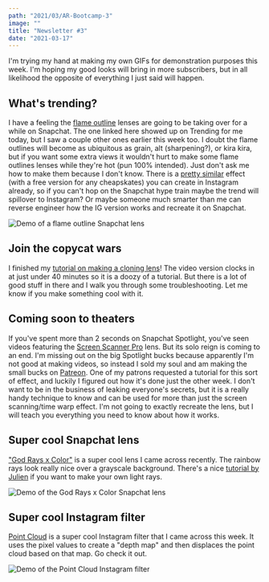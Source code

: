 ```yaml
---
path: "2021/03/AR-Bootcamp-3"
image: ""
title: "Newsletter #3"
date: "2021-03-17"
---
```


I'm trying my hand at making my own GIFs for demonstration purposes this week. I'm hoping my good looks will bring in more subscribers, but in all likelihood the opposite of everything I just said will happen.

## What's trending?

I have a feeling the [flame outline](https://www.snapchat.com/unlock/?type=SNAPCODE&uuid=f224fcfe418049e1b5543792904bf5c3&metadata=01) lenses are going to be taking over for a while on Snapchat. The one linked here showed up on Trending for me today, but I saw a couple other ones earlier this week too. I doubt the flame outlines will become as ubiquitous as grain, alt (sharpening?), or kira kira, but if you want some extra views it wouldn't hurt to make some flame outlines lenses while they're hot (pun 100% intended). Just don't ask me how to make them because I don't know. There is a [pretty similar](https://gumroad.com/l/kecLw) effect (with a free version for any cheapskates) you can create in Instagram already, so if you can't hop on the Snapchat hype train maybe the trend will spillover to Instagram? Or maybe someone much smarter than me can reverse engineer how the IG version works and recreate it on Snapchat.

![Demo of a flame outline Snapchat lens](/images/newsletter/2021/03/flame-outline.gif)

## Join the copycat wars

I finished my [tutorial on making a cloning lens](https://arbootcamp.com/snapchat-advanced/clone)! The video version clocks in at just under 40 minutes so it is a doozy of a tutorial. But there is a lot of good stuff in there and I walk you through some troubleshooting. Let me know if you make something cool with it.

## Coming soon to theaters

If you've spent more than 2 seconds on Snapchat Spotlight, you've seen videos featuring the [Screen Scanner Pro](https://www.snapchat.com/unlock/?type=SNAPCODE&uuid=9254193def06435bb9731a174ead43ab&metadata=01) lens. But its solo reign is coming to an end. I'm missing out on the big Spotlight bucks because apparently I'm not good at making videos, so instead I sold my soul and am making the small bucks on [Patreon](https://www.patreon.com/ModelsByMike). One of my patrons requested a tutorial for this sort of effect, and luckily I figured out how it's done just the other week. I don't want to be in the business of leaking everyone's secrets, but it is a really handy technique to know and can be used for more than just the screen scanning/time warp effect. I'm not going to exactly recreate the lens, but I will teach you everything you need to know about how it works.

## Super cool Snapchat lens

["God Rays x Color"](https://www.snapchat.com/unlock/?type=SNAPCODE&uuid=4fd36079c4e04e0db5882c98ece6022f&metadata=01) is a super cool lens I came across recently. The rainbow rays look really nice over a grayscale background. There's a nice [tutorial by Julien](https://www.youtube.com/watch?v=LkDf3reXvd4) if you want to make your own light rays.

![Demo of the God Rays x Color Snapchat lens](/images/newsletter/2021/03/color-rays.gif)

## Super cool Instagram filter

[Point Cloud](https://www.instagram.com/ar/2986760231594400) is a super cool Instagram filter that I came across this week. It uses the pixel values to create a "depth map" and then displaces the point cloud based on that map. Go check it out.

![Demo of the Point Cloud Instagram filter](/images/newsletter/2021/03/point-cloud.gif)

